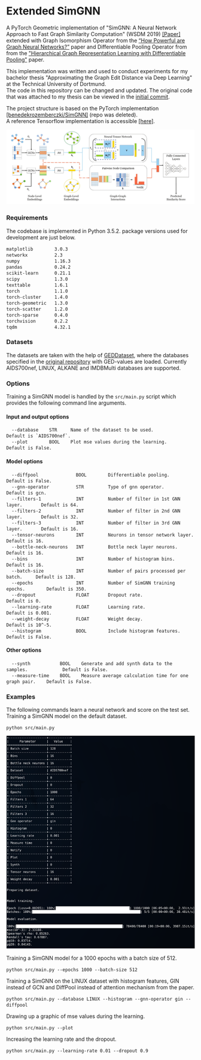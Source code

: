 Extended SimGNN
============================================
A PyTorch Geometric implementation of "SimGNN: A Neural Network Approach to Fast Graph Similarity Computation" (WSDM 2019) [[Paper]](http://web.cs.ucla.edu/~yzsun/papers/2019_WSDM_SimGNN.pdf)
extended with Graph Isomorphism Operator from the [“How Powerful are Graph Neural Networks?”](https://arxiv.org/abs/1810.00826) paper
and Differentiable Pooling Operator from from the ["Hierarchical Graph Representation Learning with Differentiable Pooling"](https://arxiv.org/abs/1806.08804) paper.  

This implementation was written and used to conduct experiments for my bachelor thesis "Approximating the Graph Edit Distance via Deep Learning" at the Technical University of Dortmund.  
The code in this repository can be changed and updated. The original code that was attached to my thesis can be viewed in the [initial commit](https://github.com/gospodima/Extended-SimGNN/tree/f7f10f032a7a78eac3f609790e50e7627b1de322).

The project structure is based on the PyTorch implementation [[benedekrozemberczki/SimGNN]](https://github.com/benedekrozemberczki/SimGNN) (repo was deleted).  
A reference Tensorflow implementation is accessible [[here]](https://github.com/yunshengb/SimGNN).


<p align="center">
  <img width="800" src="simgnn.jpg">
</p>
<p align="justify">

### Requirements
The codebase is implemented in Python 3.5.2. package versions used for development are just below.
```
matplotlib        3.0.3
networkx          2.3
numpy             1.16.3
pandas            0.24.2
scikit-learn      0.21.1
scipy             1.3.0
texttable         1.6.1
torch             1.1.0
torch-cluster     1.4.0
torch-geometric   1.3.0
torch-scatter     1.2.0
torch-sparse      0.4.0
torchvision       0.2.2
tqdm              4.32.1
```
### Datasets
The datasets are taken with the help of [GEDDataset](https://pytorch-geometric.readthedocs.io/en/latest/modules/datasets.html#torch_geometric.datasets.GEDDataset),
where the databases specified in the [original repository](https://github.com/yunshengb/SimGNN) with GED-values are loaded. 
Currently AIDS700nef, LINUX, ALKANE and IMDBMulti databases are supported.

### Options
Training a SimGNN model is handled by the `src/main.py` script which provides the following command line arguments.

#### Input and output options
```
  --database    STR     Name of the dataset to be used.         Default is `AIDS700nef`.
  --plot        BOOL    Plot mse values during the learning.    Default is False.
```
#### Model options
```
  --diffpool              BOOL        Differentiable pooling.                  Default is False.
  --gnn-operator          STR         Type of gnn operator.                    Default is gcn.
  --filters-1             INT         Number of filter in 1st GNN layer.       Default is 64.
  --filters-2             INT         Number of filter in 2nd GNN layer.       Default is 32. 
  --filters-3             INT         Number of filter in 3rd GNN layer.       Default is 16.
  --tensor-neurons        INT         Neurons in tensor network layer.         Default is 16.
  --bottle-neck-neurons   INT         Bottle neck layer neurons.               Default is 16.
  --bins                  INT         Number of histogram bins.                Default is 16.
  --batch-size            INT         Number of pairs processed per batch.     Default is 128. 
  --epochs                INT         Number of SimGNN training epochs.        Default is 350.
  --dropout               FLOAT       Dropout rate.                            Default is 0.
  --learning-rate         FLOAT       Learning rate.                           Default is 0.001.
  --weight-decay          FLOAT       Weight decay.                            Default is 10^-5.
  --histogram             BOOL        Include histogram features.              Default is False.
```

#### Other options
```
  --synth           BOOL    Generate and add synth data to the samples.             Default is False.
  --measure-time    BOOL    Measure average calculation time for one graph pair.    Default is False.
```

### Examples
The following commands learn a neural network and score on the test set. Training a SimGNN model on the default dataset.
```
python src/main.py
```
<p align="center">
<img style="float: center;" src="simgnn_run.png">
</p>

Training a SimGNN model for a 1000 epochs with a batch size of 512.
```
python src/main.py --epochs 1000 --batch-size 512
```
Training a SimGNN on the LINUX dataset with histogram features, GIN instead of GCN and DiffPool instead of attention mechanism from the paper.
```
python src/main.py --database LINUX --histogram --gnn-operator gin --diffpool
```
Drawing up a graphic of mse values during the learning.
```
python src/main.py --plot
```
Increasing the learning rate and the dropout.
```
python src/main.py --learning-rate 0.01 --dropout 0.9
```
